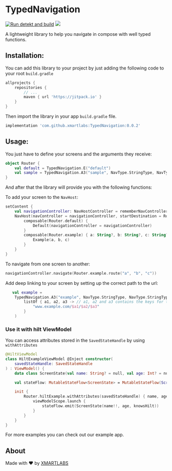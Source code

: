 # TypedNavigation

[![Run detekt and build](https://github.com/xmartlabs/TypedNavigation/actions/workflows/compile-and-check.yml/badge.svg)](https://github.com/xmartlabs/TypedNavigation/actions/workflows/compile-and-check.yml)
[![](https://jitpack.io/v/xmartlabs/TypedNavigation.svg)](https://jitpack.io/#xmartlabs/TypedNavigation)

A lightweight library to help you navigate in compose with well typed functions.

## Installation:

You can add this library to your project by just adding the following code to your root `build.gradle`

```groovy
allprojects {
    repositories {
        // ...
        maven { url 'https://jitpack.io' }
    }
}
```

Then import the library in your app `build.gradle` file.

```groovy
implementation 'com.github.xmartlabs:TypedNavigation:0.0.2'
```

## Usage:

You just have to define your screens and the arguments they receive:

```kotlin
object Router {
    val default = TypedNavigation.E("default")
    val sample = TypedNavigation.A3("sample", NavType.StringType, NavType.StringType, NavType.StringType)
}
```

And after that the library will provide you with the following functions:

To add your screen to the `NavHost`:

```kotlin
setContent {
    val navigationController: NavHostController = rememberNavController()
    NavHost(navController = navigationController, startDestination = Router.default.url) {
        composable(Router.default) {
            Default(navigationController = navigationController)
        }
        composable(Router.example) { a: String?, b: String?, c: String? ->
            Example(a, b, c)
        }
    }
}
```

To navigate from one screen to another:

```kotlin
navigationController.navigate(Router.example.route("a", "b", "c"))
```

Add deep linking to your screen by setting up the correct path to the url:

```kotlin
   val example =
    TypedNavigation.A3("example", NavType.StringType, NavType.StringType, NavType.StringType,
        listOf { a1, a2, a3 -> // a1, a2 and a3 contains the keys for the attributes previously defined
            "www.example.com/$a1/$a2/$a3" 
        }
    )
```

### Use it with hilt ViewModel
You can access attributes stored in the `SavedStateHandle` by using `withAttributes`

```kotlin
@HiltViewModel
class HiltExampleViewModel @Inject constructor(
    savedStateHandle: SavedStateHandle
) : ViewModel() {
    data class ScreenState(val name: String? = null, val age: Int? = null, val knowsHilt: Boolean? = null)

    val stateFlow: MutableStateFlow<ScreenState> = MutableStateFlow(ScreenState())

    init {
        Router.hiltExample.withAttributes(savedStateHandle) { name, age, knowsHilt ->
            viewModelScope.launch {
                stateFlow.emit(ScreenState(name!!, age, knowsHilt))
            }
        }
    }
}
```

For more examples you can check out our example app.

## About

Made with ❤️ by [XMARTLABS](http://xmartlabs.com)